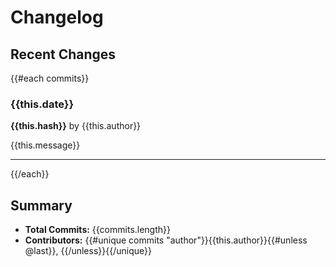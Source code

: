 # Changelog

## Recent Changes

{{#each commits}}
### {{this.date}}

**{{this.hash}}** by {{this.author}}

{{this.message}}

---

{{/each}}

## Summary

- **Total Commits:** {{commits.length}}
- **Contributors:** {{#unique commits "author"}}{{this.author}}{{#unless @last}}, {{/unless}}{{/unique}}